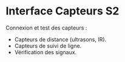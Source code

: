 # Interface Capteurs S2
Connexion et test des capteurs :
- Capteurs de distance (ultrasons, IR).
- Capteurs de suivi de ligne.
- Vérification des signaux.